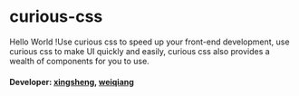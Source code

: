 # curious-css
Hello World !Use curious css to speed up your front-end development, use curious css to make UI quickly and easily, curious css also provides a wealth of components for you to use.</br>
#### Developer:  [xingsheng](https://github.com/curiousthingmlpr), [weiqiang](https://github.com/LIM89)
